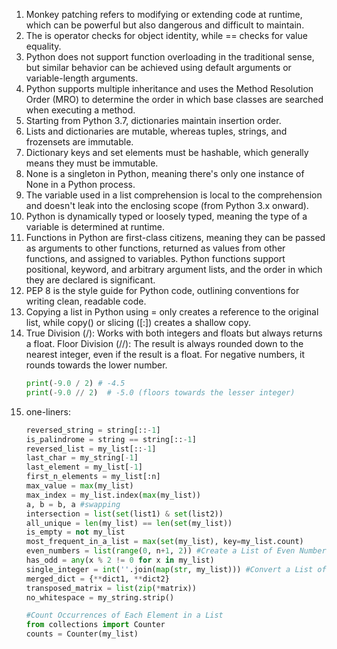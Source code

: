 1. Monkey patching refers to modifying or extending code at runtime, which can be powerful but also dangerous and difficult to maintain.
2. The is operator checks for object identity, while == checks for value equality.
3. Python does not support function overloading in the traditional sense, but similar behavior can be achieved using default arguments or variable-length arguments.
4.  Python supports multiple inheritance and uses the Method Resolution Order (MRO) to determine the order in which base classes are searched when executing a method.
5. Starting from Python 3.7, dictionaries maintain insertion order.
6. Lists and dictionaries are mutable, whereas tuples, strings, and frozensets are immutable.
7. Dictionary keys and set elements must be hashable, which generally means they must be immutable.
8. None is a singleton in Python, meaning there's only one instance of None in a Python process.
9. The variable used in a list comprehension is local to the comprehension and doesn't leak into the enclosing scope (from Python 3.x onward).
10. Python is dynamically typed or loosely typed, meaning the type of a variable is determined at runtime.
11. Functions in Python are first-class citizens, meaning they can be passed as arguments to other functions, returned as values from other functions, and assigned to variables. Python functions support positional, keyword, and arbitrary argument lists, and the order in which they are declared is significant.
12. PEP 8 is the style guide for Python code, outlining conventions for writing clean, readable code.
13. Copying a list in Python using = only creates a reference to the original list, while copy() or slicing ([:]) creates a shallow copy.
14. True Division (/): Works with both integers and floats but always returns a float.
    Floor Division (//): The result is always rounded down to the nearest integer, even if the result is a float. For negative numbers, it rounds towards the lower number.
    ```python
    print(-9.0 / 2) # -4.5
    print(-9.0 // 2)  # -5.0 (floors towards the lesser integer)
    ```
15. one-liners:
     ```python
     reversed_string = string[::-1]
     is_palindrome = string == string[::-1]
     reversed_list = my_list[::-1]
     last_char = my_string[-1]
     last_element = my_list[-1]
     first_n_elements = my_list[:n]
     max_value = max(my_list)
     max_index = my_list.index(max(my_list))
     a, b = b, a #swapping
     intersection = list(set(list1) & set(list2))
     all_unique = len(my_list) == len(set(my_list))
     is_empty = not my_list
     most_frequent_in_a_list = max(set(my_list), key=my_list.count)
     even_numbers = list(range(0, n+1, 2)) #Create a List of Even Numbers up to a Given Number
     has_odd = any(x % 2 != 0 for x in my_list)
     single_integer = int(''.join(map(str, my_list))) #Convert a List of Integers to a Single Integer
     merged_dict = {**dict1, **dict2}
     transposed_matrix = list(zip(*matrix))
     no_whitespace = my_string.strip()

     #Count Occurrences of Each Element in a List
     from collections import Counter
     counts = Counter(my_list)
    ```
    
